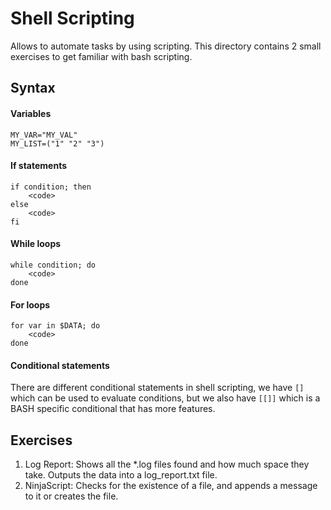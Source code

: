 # Shell Scripting
Allows to automate tasks by using scripting. This directory contains 2 small exercises to get familiar with bash scripting.

## Syntax
#### Variables
```
MY_VAR="MY_VAL"
MY_LIST=("1" "2" "3")
```

#### If statements
```
if condition; then
    <code>
else
    <code>
fi
```

#### While loops
```
while condition; do
    <code>
done
```

#### For loops
```
for var in $DATA; do
    <code>
done
```

#### Conditional statements
There are different conditional statements in shell scripting, we have `[]` which can be used to evaluate conditions, but we also have `[[]]` which is a BASH specific conditional that has more features.

## Exercises
1. Log Report: Shows all the *.log files found and how much space they take. Outputs the data into a log_report.txt file.
2. NinjaScript: Checks for the existence of a file, and appends a message to it or creates the file.